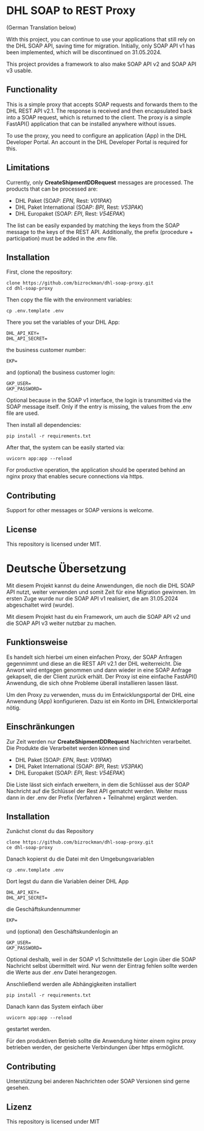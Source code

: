# DHL SOAP to REST Proxy
(German Translation below)

With this project, you can continue to use your applications that still rely on the DHL SOAP API, saving time for migration. Initially, only SOAP API v1 has been implemented, which will be discontinued on 31.05.2024.

This project provides a framework to also make SOAP API v2 and SOAP API v3 usable.

## Functionality

This is a simple proxy that accepts SOAP requests and forwards them to the DHL REST API v2.1. The response is received and then encapsulated back into a SOAP request, which is returned to the client. The proxy is a simple FastAPI() application that can be installed anywhere without issues.

To use the proxy, you need to configure an application (App) in the DHL Developer Portal. An account in the DHL Developer Portal is required for this.

## Limitations

Currently, only **CreateShipmentDDRequest** messages are processed. The products that can be processed are:

-   DHL Paket (SOAP: _EPN_, Rest: _V01PAK_)
-   DHL Paket International (SOAP: _BPI_, Rest: _V53PAK_)
-   DHL Europaket (SOAP: _EPI_, Rest: _V54EPAK_)

The list can be easily expanded by matching the keys from the SOAP message to the keys of the REST API. Additionally, the prefix (procedure + participation) must be added in the .env file.

## Installation

First, clone the repository:

    clone https://github.com/bizrockman/dhl-soap-proxy.git
    cd dhl-soap-proxy

Then copy the file with the environment variables:

    cp .env.template .env

There you set the variables of your DHL App:

    DHL_API_KEY=  
    DHL_API_SECRET=

the business customer number:

    EKP=

and (optional) the business customer login:

    GKP_USER=
    GKP_PASSWORD=

Optional because in the SOAP v1 interface, the login is transmitted via the SOAP message itself. Only if the entry is missing, the values from the .env file are used.

Then install all dependencies:

    pip install -r requirements.txt

After that, the system can be easily started via:

    uvicorn app:app --reload

For productive operation, the application should be operated behind an nginx proxy that enables secure connections via https.

## Contributing

Support for other messages or SOAP versions is welcome.

## License

This repository is licensed under MIT.


# Deutsche Übersetzung
Mit diesem Projekt kannst du deine Anwendungen, die noch die DHL SOAP API nutzt, weiter verwenden und somit Zeit für eine Migration gewinnen.
Im ersten Zuge wurde nur die SOAP API v1 realisiert, die am 31.05.2024 abgeschaltet wird (wurde).

Mit diesem Projekt hast du ein Framework, um auch die SOAP API v2 und die SOAP API v3 weiter nutzbar zu machen.

## Funktionsweise
Es handelt sich hierbei um einen einfachen Proxy, der SOAP Anfragen gegennimmt und diese an die REST API v2.1 der DHL weiterreicht. Die Anwort wird entgegen genommen und dann wieder in eine SOAP Anfrage gekapselt, die der Client zurück erhält.
Der Proxy ist eine einfache FastAPI() Anwendung, die sich ohne Probleme überall installieren lassen lässt.

Um den Proxy zu verwenden, muss du im Entwicklungsportal der DHL eine Anwendung (App) konfigurieren. Dazu ist ein Konto im DHL Entwicklerportal nötig.

## Einschränkungen
Zur Zeit werden nur **CreateShipmentDDRequest** Nachrichten verarbeitet.
Die Produkte die Verarbeitet werden können sind

 - DHL Paket (SOAP: *EPN*, Rest: *V01PAK*)
 - DHL Paket International (SOAP: *BPI*, Rest: *V53PAK*)
 - DHL Europaket (SOAP: *EPI*, Rest: *V54EPAK*)

Die Liste lässt sich einfach erweitern, in dem die Schlüssel aus der SOAP Nachricht auf die Schlüssel der Rest API gematcht werden. Weiter muss dann in der .env der Prefix (Verfahren + Teilnahme) ergänzt werden.

## Installation
Zunächst clonst du das Repository

    clone https://github.com/bizrockman/dhl-soap-proxy.git
    ce dhl-soap-proxy

Danach kopierst du die Datei mit den Umgebungsvariablen

    cp .env.template .env

Dort legst du dann die Variablen deiner DHL App

    DHL_API_KEY=  
    DHL_API_SECRET=

die Geschäftskundennummer

    EKP=

und (optional) den Geschäftskundenlogin an

    GKP_USER=
    GKP_PASSWORD=

Optional deshalb, weil in der SOAP v1 Schnittstelle der Login über die SOAP Nachricht selbst übermittelt wird. Nur wenn der Eintrag fehlen sollte werden die Werte aus der .env Datei herangezogen.

Anschließend werden alle Abhängigkeiten installiert

    pip install -r requirements.txt

Danach kann das System einfach über

    uvicorn app:app --reload

gestartet werden.

Für den produktiven Betrieb sollte die Anwendung hinter einem nginx proxy betrieben werden, der gesicherte Verbindungen über https ermöglicht.

## Contributing
Unterstützung bei anderen Nachrichten oder SOAP Versionen sind gerne gesehen.

## Lizenz
This repository is licensed under MIT
